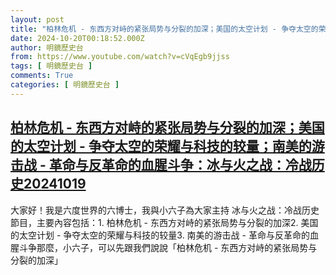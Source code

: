 ```yaml
---
layout: post
title: "柏林危机 - 东西方对峙的紧张局势与分裂的加深；美国的太空计划 - 争夺太空的荣耀与科技的较量；南美的游击战 - 革命与反革命的血腥斗争：冰与火之战：冷战历史20241019"
date: 2024-10-20T00:18:52.000Z
author: 明鏡歷史台
from: https://www.youtube.com/watch?v=cVqEgb9jjss
tags: [ 明鏡歷史台 ]
comments: True
categories: [ 明鏡歷史台 ]
---
```

<!--1729383532000-->
[柏林危机 - 东西方对峙的紧张局势与分裂的加深；美国的太空计划 - 争夺太空的荣耀与科技的较量；南美的游击战 - 革命与反革命的血腥斗争：冰与火之战：冷战历史20241019](https://www.youtube.com/watch?v=cVqEgb9jjss)
------

<div>
大家好！我是六度世界的六博士，我與小六子為大家主持 冰与火之战：冷战历史 節目，主要內容包括：1. 柏林危机 - 东西方对峙的紧张局势与分裂的加深2. 美国的太空计划 - 争夺太空的荣耀与科技的较量3. 南美的游击战 - 革命与反革命的血腥斗争那麼，小六子，可以先跟我們說說「柏林危机 - 东西方对峙的紧张局势与分裂的加深」
</div>
